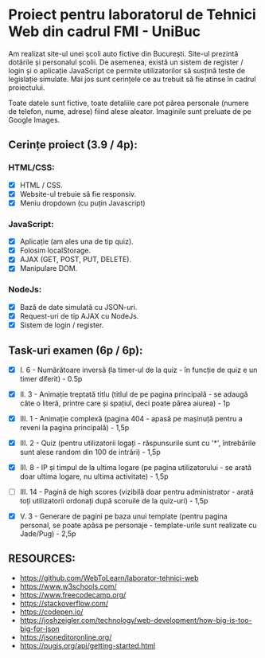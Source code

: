 # Proiect pentru laboratorul de Tehnici Web din cadrul FMI - UniBuc

Am realizat site-ul unei școli auto fictive din București. Site-ul prezintă dotările și personalul școlii. De asemenea, există un sistem de register / login și o aplicație JavaScript ce permite utilizatorilor să susțină teste de legislație simulate. Mai jos sunt cerințele ce au trebuit să fie atinse în cadrul proiectului.

Toate datele sunt fictive, toate detaliile care pot părea personale (numere de telefon, nume, adrese) fiind alese aleator. Imaginile sunt preluate de pe Google Images.

## Cerințe proiect (3.9 / 4p):

### HTML/CSS:
  - [x] HTML / CSS.
  - [x] Website-ul trebuie să fie responsiv.
  - [x] Meniu dropdown (cu puțin Javascript)

### JavaScript:
- [x] Aplicație (am ales una de tip quiz).
- [x] Folosim localStorage.
- [x] AJAX (GET, POST, PUT, DELETE).
- [x] Manipulare DOM.

### NodeJs:
  - [x] Bază de date simulată cu JSON-uri.
  - [x] Request-uri de tip AJAX cu NodeJs.
  - [x] Sistem de login / register.

## Task-uri examen (6p / 6p):
  - [x] I. 6 - Numărătoare inversă (la timer-ul de la quiz - în funcție de quiz e un timer diferit) - 0.5p
  - [x] II. 3 - Animație treptată titlu (titlul de pe pagina principală - se adaugă câte o literă, printre care și spațiul, deci poate părea aiurea) - 1p
  - [x] III. 1 - Animație complexă (pagina 404 - apasă pe mașinuță pentru a reveni la pagina principală) - 1,5p
  - [x] III. 2 - Quiz (pentru utilizatorii logați - răspunsurile sunt cu '*', întrebările sunt alese random din 100 de intrări) - 1,5p
  - [x] III. 8 - IP și timpul de la ultima logare (pe pagina utilizatorului - se arată doar ultima logare, nu ultima activitate) - 1,5p
  - [ ] III. 14 - Pagină de high scores (vizibilă doar pentru administrator - arată toți utilizatorii ordonați după scoruile de la quiz-uri) - 1,5p
  - [x] V. 3 - Generare de pagini pe baza unui template (pentru pagina personal, se poate apăsa pe personaje - template-urile sunt realizate cu Jade/Pug) - 2,5p


## RESOURCES:
  * https://github.com/WebToLearn/laborator-tehnici-web
  * https://www.w3schools.com/ 
  * https://www.freecodecamp.org/
  * https://stackoverflow.com/
  * https://codepen.io/
  * https://joshzeigler.com/technology/web-development/how-big-is-too-big-for-json
  * https://jsoneditoronline.org/
  * https://pugjs.org/api/getting-started.html
